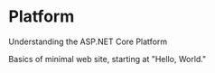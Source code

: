 # Platform
Understanding the ASP.NET Core Platform

Basics of minimal web site, starting at "Hello, World."